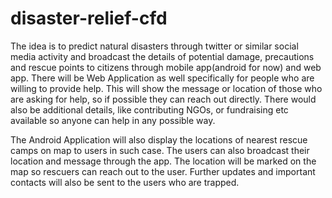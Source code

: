 # disaster-relief-cfd
The idea is to predict natural disasters through twitter or similar social media activity and broadcast the details of potential damage, precautions and rescue points to citizens through mobile app(android for now) and web app. 
There will be Web Application as well specifically for people who are willing to provide help. This will show the message or location of those who are asking for help, so if possible they can reach out directly. There would also be additional details, like contributing NGOs, or fundraising etc available so anyone can help in any possible way.

The Android Application will also display the locations of nearest rescue camps on map to users in such case. The users can also broadcast their location and message through the app. The location will be marked on the map so rescuers can reach out to the user. Further updates and important contacts will also be sent to the users who are trapped.
